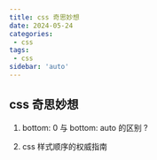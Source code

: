 ```yaml
---
title: css 奇思妙想
date: 2024-05-24
categories:
 - css
tags:
 - css
sidebar: 'auto'
---
```


## css 奇思妙想
1. bottom: 0 与 bottom: auto 的区别 ? 



2. css 样式顺序的权威指南
   
<!-- ![css 样式顺序的权威指南](../../.vuepress/public/css_guide.png) -->